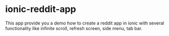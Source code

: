 # ionic-reddit-app
This app provide you a demo how to create a reddit app in ionic with several functionality like infinite scroll, refresh screen, side menu, tab bar.
